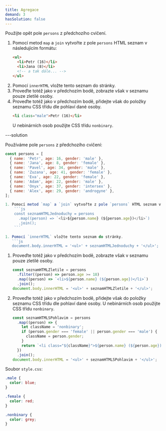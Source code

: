 ```yaml
---
title: Agregace
demand: 3
hasSolution: false
---
```


Použijte opět pole `persons` z předchozího cvičení.

1. Pomocí metod `map` a `join` vytvořte z pole `persons` HTML seznam v následujícím formátu:
   ```html
   <ul>
     <li>Petr (16)</li>
     <li>Jana (8)</li>
     <!-- a tak dále... -->
   </ul>
   ```
1. Pomocí `innerHTML` vložte tento seznam do stránky.
1. Proveďte totéž jako v předchozím bodě, zobrazte však v seznamu pouze zletilé osoby.
1. Proveďte totéž jako v předchozím bodě, přidejte však do položky seznamu CSS třídu dle pohlaví dané osoby.
   ```html
   <li class="male">Petr (16)</li>
   ```
   U nebinárních osob použijte CSS třídu `nonbinary`.

---solution

Používáme pole `persons` z předchozího cvičení:
```js
const persons = [
  { name: 'Petr', age: 16, gender: 'male' },
  { name: 'Jana', age: 8, gender: 'female' },
  { name: 'Pavel', age: 34, gender: 'male' },
  { name: 'Zuzana', age: 41, gender: 'female' },
  { name: 'Eva', age: 22, gender: 'female' },
  { name: 'Adam', age: 22, gender: 'male' },
  { name: 'Onyx', age: 37, gender: 'intersex' },
  { name: 'Alex', age: 29, gender: 'androgyne' },
];

1. Pomocí metod `map` a `join` vytvořte z pole `persons` HTML seznam v uvedeném formátu.
    ```js
    const seznamHTMLJednoduchy = persons
      .map((person) => `<li>${person.name} (${person.age})</li>`)
      .join();
    ```

1. Pomocí `innerHTML` vložte tento seznam do stránky.
   ```js
   document.body.innerHTML = '<ul>' + seznamHTMLJednoduchy + '</ul>';
   ```

1. Proveďte totéž jako v předchozím bodě, zobrazte však v seznamu pouze zletilé osoby.
    ```js
    const seznamHTMLZletile = persons
      .filter((person) => person.age >= 18)
      .map((person) => `<li>${person.name} (${person.age})</li>`)
      .join();
    document.body.innerHTML = '<ul>' + seznamHTMLZletile + '</ul>';
    ```

1. Proveďte totéž jako v předchozím bodě, přidejte však do položky seznamu CSS třídu dle pohlaví dané osoby. U nebinárních osob použijte CSS třídu `nonbinary`.
    ```js
    const seznamHTMLSPohlavim = persons
      .map((person) => {
        let className = 'nonbinary';
        if (person.gender === 'female' || person.gender === 'male') {
          className = person.gender;
        }
        return `<li class="${className}">${person.name} (${person.age})</li>`;
      })
      .join();
    document.body.innerHTML = '<ul>' + seznamHTMLSPohlavim + '</ul>';
    ```

Soubor `style.css`:

```css
.male {
  color: blue;
}

.female {
  color: red;
}

.nonbinary {
  color: grey;
}
```
